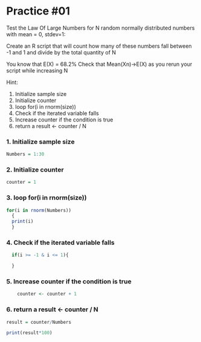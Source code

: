 # Practice #01

Test the Law Of Large Numbers for N random normally distributed numbers with mean = 0, stdev=1:

Create an R script that will count how many of these numbers fall between -1 and 1 and divide by the total quantity of N

You know that E(X) = 68.2%
Check that Mean(Xn)->E(X) as you rerun your script while increasing N

Hint:
1. Initialize sample size
2. Initialize counter
3. loop for(i in rnorm(size))
4. Check if the iterated variable falls
5. Increase counter if the condition is true
6. return a result <- counter / N


### 1. Initialize sample size
``` r
Numbers = 1:30
```

### 2. Initialize counter
``` r
counter = 1
```

### 3. loop for(i in rnorm(size))
``` r
for(i in rnorm(Numbers))
  {
  print(i)
  }
```

### 4. Check if the iterated variable falls
``` r
  if(i >= -1 & i <= 1){

  }
```

### 5. Increase counter if the condition is true
``` r
    counter <- counter + 1
```

### 6. return a result <- counter / N
``` r
result = counter/Numbers 

print(result*100)
```